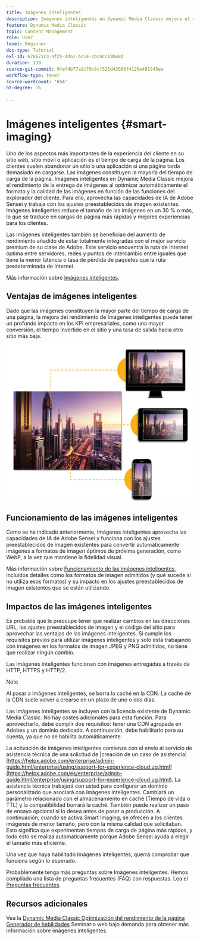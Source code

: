 ```yaml
---
title: Imágenes inteligentes
description: Imágenes inteligentes en Dynamic Media Classic mejora el rendimiento de la entrega de imágenes al optimizar automáticamente el formato y la calidad de las imágenes en función de las funciones del explorador del cliente. Para ello, aprovecha las capacidades de IA de Adobe Sensei y trabaja con los ajustes preestablecidos de imagen existentes. Obtenga más información sobre imágenes inteligentes y cómo puede utilizarlas para ofrecer mejores experiencias de cliente mediante cargas de página más rápidas.
feature: Dynamic Media Classic
topic: Content Management
role: User
level: Beginner
doc-type: Tutorial
exl-id: 678671c3-af25-4da1-bc14-cbc4cc19be8d
duration: 139
source-git-commit: 9fef4b77a2c70c8cf525d42686f4120e481945ee
workflow-type: tm+mt
source-wordcount: '654'
ht-degree: 1%

---
```


# Imágenes inteligentes {#smart-imaging}

Uno de los aspectos más importantes de la experiencia del cliente en su sitio web, sitio móvil o aplicación es el tiempo de carga de la página. Los clientes suelen abandonar un sitio o una aplicación si una página tarda demasiado en cargarse. Las imágenes constituyen la mayoría del tiempo de carga de la página. Imágenes inteligentes en Dynamic Media Classic mejora el rendimiento de la entrega de imágenes al optimizar automáticamente el formato y la calidad de las imágenes en función de las funciones del explorador del cliente. Para ello, aprovecha las capacidades de IA de Adobe Sensei y trabaja con los ajustes preestablecidos de imagen existentes. Imágenes inteligentes reduce el tamaño de las imágenes en un 30 % o más, lo que se traduce en cargas de página más rápidas y mejores experiencias para los clientes.

Las imágenes inteligentes también se benefician del aumento de rendimiento añadido de estar totalmente integradas con el mejor servicio premium de su clase de Adobe. Este servicio encuentra la ruta de Internet óptima entre servidores, redes y puntos de intercambio entre iguales que tiene la menor latencia o tasa de pérdida de paquetes que la ruta predeterminada de Internet.

Más información sobre [Imágenes inteligentes](https://experienceleague.adobe.com/docs/experience-manager-65/assets/dynamic/imaging-faq.html).

## Ventajas de imágenes inteligentes

Dado que las imágenes constituyen la mayor parte del tiempo de carga de una página, la mejora del rendimiento de Imágenes inteligentes puede tener un profundo impacto en los KPI empresariales, como una mayor conversión, el tiempo invertido en el sitio y una tasa de salida hacia otro sitio más baja.

![imagen](assets/smart-imaging/smart-imaging-1.png)

## Funcionamiento de las imágenes inteligentes

Como se ha indicado anteriormente, Imágenes inteligentes aprovecha las capacidades de IA de Adobe Sensei y funciona con los ajustes preestablecidos de imagen existentes para convertir automáticamente imágenes a formatos de imagen óptimos de próxima generación, como WebP, a la vez que mantiene la fidelidad visual.

Más información sobre [Funcionamiento de las imágenes inteligentes](https://experienceleague.adobe.com/docs/experience-manager-65/assets/dynamic/imaging-faq.html#how-does-smart-imaging-work), incluidos detalles como los formatos de imagen admitidos (y qué sucede si no utiliza esos formatos) y su impacto en los ajustes preestablecidos de imagen existentes que se están utilizando.

## Impactos de las imágenes inteligentes

Es probable que le preocupe tener que realizar cambios en las direcciones URL, los ajustes preestablecidos de imagen y el código del sitio para aprovechar las ventajas de las imágenes inteligentes. Si cumple los requisitos previos para utilizar imágenes inteligentes y solo está trabajando con imágenes en los formatos de imagen JPEG y PNG admitidos, no tiene que realizar ningún cambio.

Las imágenes inteligentes funcionan con imágenes entregadas a través de HTTP, HTTPS y HTTP/2.

>[!NOTE]
>
>Al pasar a Imágenes inteligentes, se borra la caché en la CDN. La caché de la CDN suele volver a crearse en un plazo de uno o dos días.

Las imágenes inteligentes se incluyen con la licencia existente de Dynamic Media Classic. No hay costes adicionales para esta función. Para aprovecharlo, debe cumplir dos requisitos: tener una CDN agrupada en Adobes y un dominio dedicado. A continuación, debe habilitarlo para su cuenta, ya que no se habilita automáticamente.

La activación de imágenes inteligentes comienza con el envío al servicio de asistencia técnica de una solicitud de |creación de un caso de asistencia| [https://helpx.adobe.com/enterprise/admin-guide.html/enterprise/using/support-for-experience-cloud.ug.html](https://helpx.adobe.com/es/enterprise/admin-guide.html/enterprise/using/support-for-experience-cloud.ug.html). La asistencia técnica trabajará con usted para configurar un dominio personalizado que asociará con Imágenes inteligentes. Cambiará un parámetro relacionado con el almacenamiento en caché (Tiempo de vida o TTL) y la compatibilidad borrará la caché. También puede realizar un paso de ensayo opcional si lo desea antes de pasar a producción. A continuación, cuando se activa Smart Imaging, se ofrecen a los clientes imágenes de menor tamaño, pero con la misma calidad que solicitaban. Esto significa que experimentan tiempos de carga de página más rápidos, y todo esto se realiza automáticamente porque Adobe Sensei ayuda a elegir el tamaño más eficiente.

Una vez que haya habilitado Imágenes inteligentes, querrá comprobar que funciona según lo esperado.

Probablemente tenga más preguntas sobre Imágenes inteligentes. Hemos compilado una lista de preguntas frecuentes (FAQ) con respuestas. Lea el [Preguntas frecuentes](https://experienceleague.adobe.com/docs/experience-manager-65/assets/dynamic/imaging-faq.html).

## Recursos adicionales

Vea la [Dynamic Media Classic Optimización del rendimiento de la página Generador de habilidades](https://seminars.adobeconnect.com/pzc1gw0cihpv) Seminario web bajo demanda para obtener más información sobre imágenes inteligentes.
